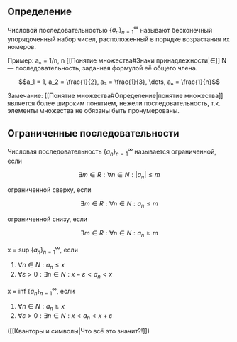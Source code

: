 ## Определение
Числовой последовательностью $\{a_n\}^{∞}_{n=1}$ называют бесконечный упорядоченный набор чисел, расположенный в порядке возрастания их номеров.

Пример: aₙ = 1/n, n [[Понятие множества#Знаки принадлежности|∈]] N — последовательность, заданная формулой её общего члена.

$$a_1 = 1, a_2 = \frac{1}{2}, a₃ = \frac{1}{3}, \dots, aₙ = \frac{1}{n}$$

Замечание: [[Понятие множества#Определение|понятие множества]] является более широким понятием, нежели последовательность, т.к. элементы множества не обязаны быть пронумерованы.
## Ограниченные последовательности
Числовая последовательность $\{a_n\}^{∞}_{n=1}$ называется ограниченной, если

$$∃ m ∈ R : ∀ n ∈ N: |a_n| ≤ m$$

ограниченной сверху, если

$$∃ m ∈ R : ∀ n ∈ N: a_n ≤ m$$

ограниченной снизу, если

$$∃ m ∈ R : ∀ n ∈ N: a_n ≥ m$$

x = sup $\{a_n\}^{∞}_{n=1}$, если
1. $∀ n ∈ N: a_n ≤ x$
2. $∀ ε > 0 : ∃ n ∈ N : x - ε < a_n < x$

x = inf $\{a_n\}^{∞}_{n=1}$, если
1. $∀ n ∈ N: a_n ≥ x$
2. $∀ ε > 0 : ∃ n ∈ N : x < a_n < x + ε$

([[Кванторы и символы|Что всё это значит?!]])